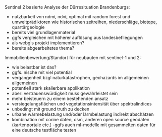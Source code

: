 Sentinel 2 basierte Analyse der Dürresituation Brandenburgs: 
- nutzbarkeit von ndmi, ndvi, optimal mit random forest und umweltprädiktoren wie historischen zeitreihen, niederschläge, biotope, quartärgeologie
- bereits viel grundlagenmaterial
- ggfs vergleichen mit höherer auflösung aus landesbefliegungen 
- als webgis projekt implementieren?
- bereits abgearbeitetes thema?


Immobilienbewertung/Standort für neubauten mit sentinel-1 und 2:
- wie belastbar ist das? 
- ggfs. nische mit viel potential
- vergangenheit bzgl naturkatastrophen, geohazards im allgemeinen
allgemeinen
- potentiell stark skalierbare applikation
- aber: vertrauenswürdigkeit muss gewährleistet sein 
- mehr beisteuern zu einem bestehenden ansatz
- versiegelungsflächen und vegetationsintensität über spektralindices
- unbedingt mit ground truth zu decken
- urbane wärmebelastung und/oder lärmbelastung indirekt abschätzen
- kombination mit corine daten, osm, anderen open source geodaten (kartenportale etc.)
-ggfs auch ml-modelle mit gesammelten daten für eine deutsche testfläche testen
